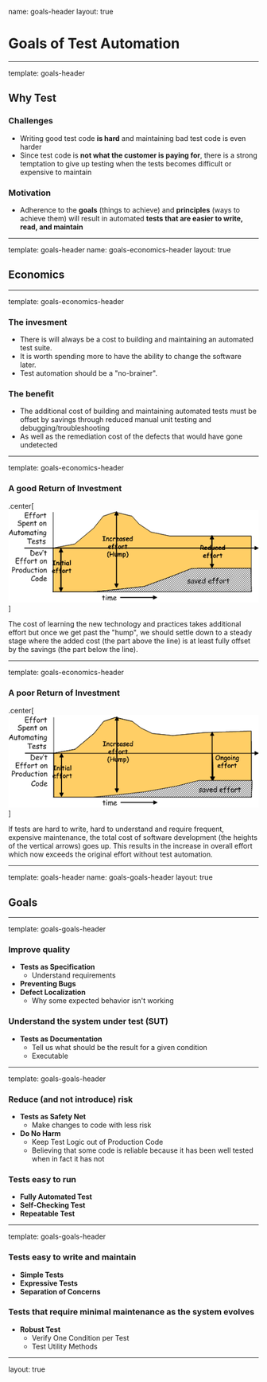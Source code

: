name: goals-header
layout: true

# Goals of Test Automation

---
template: goals-header

## Why Test

### Challenges
* Writing good test code **is hard** and maintaining bad test code is even harder
* Since test code is **not what the customer is paying for**, there is a strong temptation to give up testing when the tests becomes difficult or expensive to maintain

### Motivation
* Adherence to the **goals** (things to achieve) and **principles** (ways to achieve them) will result in automated **tests that are easier to write, read, and maintain**

---
template: goals-header
name: goals-economics-header
layout: true

## Economics

---
template: goals-economics-header

### The invesment

* There is will always be a cost to building and maintaining an automated test suite. 
* It is worth spending more to have the ability to change the software later.
* Test automation should be a "no-brainer".

### The benefit

* The additional cost of building and maintaining automated tests must be offset by savings through reduced manual unit testing and debugging/troubleshooting
* As well as the remediation cost of the defects that would have gone undetected

---
template: goals-economics-header

### A good Return of Investment

.center[![](./img/goals-economics-good.gif)]

The cost of learning the new technology and practices takes additional effort but once we get past the "hump", we should settle down to a steady stage where the added cost (the part above the line) is at least fully offset by the savings (the part below the line).

---
template: goals-economics-header

### A poor Return of Investment

.center[![](./img/goals-economics-bad.gif)]

If tests are hard to write, hard to understand and require frequent, expensive maintenance, the total cost of software development (the heights of the vertical arrows) goes up. This results in the increase in overall effort which now exceeds the original effort without test automation.

---
template: goals-header
name: goals-goals-header
layout: true

## Goals

---
template: goals-goals-header

### Improve quality

* **Tests as Specification**
	* Understand requirements
* **Preventing Bugs**
* **Defect Localization**
	* Why some expected behavior isn't working

### Understand the system under test (SUT)

* **Tests as Documentation**
	* Tell us what should be the result for a given condition
	* Executable

---
template: goals-goals-header

### Reduce (and not introduce) risk

* **Tests as Safety Net**
	* Make changes to code with less risk
* **Do No Harm**
	* Keep Test Logic out of Production Code
	* Believing that some code is reliable because it has been well tested when in fact it has not

### Tests easy to run

* **Fully Automated Test**
* **Self-Checking Test**
* **Repeatable Test**

---
template: goals-goals-header

### Tests easy to write and maintain

* **Simple Tests**
* **Expressive Tests**
* **Separation of Concerns**

### Tests that require minimal maintenance as the system evolves

* **Robust Test**
	* Verify One Condition per Test
	* Test Utility Methods

---
layout: true